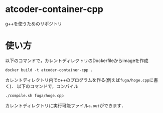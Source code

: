 # atcoder-container-cpp
g++を使うためのリポジトリ

# 使い方
以下のコマンドで，カレントディレクトリのDockerfileからimageを作成
```
docker build -t atcoder-container-cpp .
```

カレントディレクトリ内でc++のプログラムを作る(例えば`fuga/hoge.cpp`に書く)．
以下のコマンドで，コンパイル
```
./compile.sh fuga/hoge.cpp
```

カレントディレクトリに実行可能ファイル`a.out`ができます．
